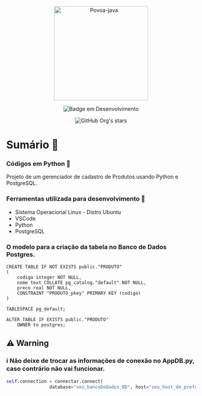 
<div align="center">
<img align="center" alt="Povoa-java" height="250" width="250" src="https://github.com/devpovoa/DevPovoa/assets/75958253/447062bb-16b9-4a8d-96ae-882a725e6562"">

![Badge em Desenvolvimento](http://img.shields.io/static/v1?label=STATUS&message=EM%20DESENVOLVIMENTO&color=GREEN&style=for-the-badge)

![GitHub Org's stars](https://img.shields.io/github/stars/DevPovoa?style=social)
</div>

# Sumário :bookmark_tabs:
### Códigos em Python 🐍

<p>Projeto de um gerenciador de cadastro de Produtos usando Python e PostgreSQL.</p>


### Ferramentas utilizada para desenvolvimento :hammer:

<ul>
    <li>Sistema Operacional Linux - Distro Ubuntu</li>
    <li>VSCode</li>
    <li>Python</li>
    <li>PostgreSQL</li>
</ul>

### O modelo para a criação da tabela no Banco de Dados Postgres.
```Postgres
CREATE TABLE IF NOT EXISTS public."PRODUTO"
(
    codigo integer NOT NULL,
    nome text COLLATE pg_catalog."default" NOT NULL,
    preco real NOT NULL,
    CONSTRAINT "PRODUTO_pkey" PRIMARY KEY (codigo)
)

TABLESPACE pg_default;

ALTER TABLE IF EXISTS public."PRODUTO"
    OWNER to postgres;
```
## ⚠️ Warning 
### ℹ️ Não deixe de trocar as informações de conexão no AppDB.py, caso contrário não vai funcionar.

```Python
self.connection = connectar.connect(
                database="seu_bancoDeDados_BD", host="seu_host_de_preferencia", user="seu_usuário", password="sua_senha", port="sua_porta_configurada")
```
